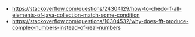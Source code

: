 - https://stackoverflow.com/questions/24304129/how-to-check-if-all-elements-of-java-collection-match-some-condition
- https://stackoverflow.com/questions/10304532/why-does-fft-produce-complex-numbers-instead-of-real-numbers